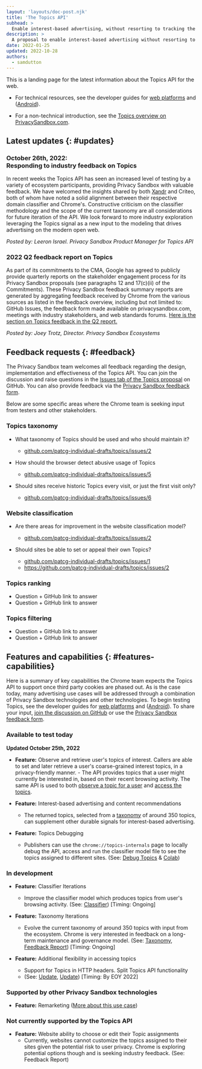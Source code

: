 ```yaml
---
layout: 'layouts/doc-post.njk'
title: 'The Topics API'
subhead: >
  Enable interest-based advertising, without resorting to tracking the sites a user visits.
description: >
  A proposal to enable interest-based advertising without resorting to tracking the sites a user visits.
date: 2022-01-25
updated: 2022-10-28
authors:
  - samdutton
---
```


This is a landing page for the latest information about the Topics API for the web.

- For technical resources, see the developer guides for [web platforms](/docs/privacy-sandbox/topics/) and ([Android](https://developer.android.com/design-for-safety/privacy-sandbox/guides/topics)).

- For a non-technical introduction, see the [Topics overview on PrivacySandbox.com](https://privacysandbox.com/intl/en_us/proposals/topics/).

## Latest updates {: #updates}

### October 26th, 2022: <br>Responding to industry feedback on Topics

In recent weeks the Topics API has seen an increased level of testing by a variety of ecosystem
participants, providing Privacy Sandbox with valuable feedback. We have welcomed the insights shared
by both [Xandr](https://medium.com/xandr-tech/on-the-topic-of-topics-298f95e39269) and Criteo, both
of whom have noted a solid alignment between their respective domain classifier and Chrome's.
Constructive criticism on the classifier methodology and the scope of the current taxonomy are all
considerations for future iteration of the API. We look forward to more industry exploration
leveraging the Topics signal as a new input to the modeling that drives advertising on the modern
open web.

_Posted by: Leeron Israel. Privacy Sandbox Product Manager for Topics API_

### 2022 Q2 feedback report on Topics

As part of its commitments to the CMA, Google has agreed to publicly provide quarterly reports on
the stakeholder engagement process for its Privacy Sandbox proposals (see paragraphs 12 and
17(c)(ii) of the Commitments). These Privacy Sandbox feedback summary reports are generated by
aggregating feedback received by Chrome from the various sources as listed in the feedback overview,
including but not limited to: GitHub Issues, the feedback form made available on privacysandbox.com,
meetings with industry stakeholders, and web standards forums.
[Here is the section on Topics feedback in the Q2 report.](/docs/privacy-sandbox/feedback/report-2022-q2/#topics)

_Posted by: Joey Trotz, Director. Privacy Sandbox Ecosystems_

## Feedback requests  {: #feedback}

The Privacy Sandbox team welcomes all feedback regarding the design, implementation and
effectiveness of the Topics API. You can join the discussion and raise questions in the [Issues tab
of the Topics proposal](https://github.com/patcg-individual-drafts/topics/issues) on GitHub. You
can also provide feedback via the
[Privacy Sandbox feedback form](https://docs.google.com/forms/d/e/1FAIpQLSePSeywmcwuxLFsttajiv7NOhND1WoYtKgNJYxw_AGR8LR1Dg/viewform).

Below are some specific areas where the Chrome team is seeking input from testers and other
stakeholders.

### Topics taxonomy

-  What taxonomy of Topics should be used and who should maintain it?
    - [github.com/patcg-individual-drafts/topics/issues/2](https://github.com/patcg-individual-drafts/topics/issues/2)

-  How should the browser detect abusive usage of Topics
    - [github.com/patcg-individual-drafts/topics/issues/5](https://github.com/patcg-individual-drafts/topics/issues/5)

-  Should sites receive historic Topics every visit, or just the first visit only?
    - [github.com/patcg-individual-drafts/topics/issues/6](https://github.com/patcg-individual-drafts/topics/issues/6)

### Website classification

-  Are there areas for improvement in the website classification model?
    - [github.com/patcg-individual-drafts/topics/issues/2](https://github.com/patcg-individual-drafts/topics/issues/2)

-  Should sites be able to set or appeal their own Topics?
    - [github.com/patcg-individual-drafts/topics/issues/1](https://github.com/patcg-individual-drafts/topics/issues/1)
    -  https://github.com/patcg-individual-drafts/topics/issues/2

### Topics ranking

-  Question + GitHub link to answer
-  Question + GitHub link to answer

### Topics filtering

-  Question + GitHub link to answer
-  Question + GitHub link to answer

## Features and capabilities  {: #features-capabilities}

Here is a summary of key capabilities the Chrome team expects the Topics API to support once third
party cookies are phased out. As is the case today, many advertising use cases will be addressed
through a combination of Privacy Sandbox technologies and other technologies. To begin testing
Topics, see the developer guides for [web platforms](/docs/privacy-sandbox/topics/) and
([Android](https://developer.android.com/design-for-safety/privacy-sandbox/guides/topics)).
To share your input, [join the discussion on GitHub](https://github.com/WICG/turtledove/issues) or
use the [Privacy Sandbox feedback form](https://goo.gle/privacy-sandbox-feedback).

### Available to test today

**Updated October 25th, 2022**

-  **Feature:** Observe and retrieve user's topics of interest. Callers are able to set and later
        retrieve a user's coarse-grained interest topics, in a privacy-friendly manner.
        -  The API provides topics that a user might currently be interested in, based
            on their recent browsing activity. The same API is used to both
            [observe a topic for a user](/docs/privacy-sandbox/topics/#api-callers-only-receive-topics-theyve-observed)
            and
            [access the topics](/docs/privacy-sandbox/topics/#access-topics).

-  **Feature:** Interest-based advertising and content recommendations
    -  The returned topics, selected from a
    [taxonomy](https://github.com/patcg-individual-drafts/topics/blob/main/taxonomy_v1.md) of around
    350 topics, can supplement other durable signals for interest-based advertising.

-  **Feature:** Topics Debugging
    -  Publishers can use the `chrome://topics-internals` page to locally debug the API,
        access and run the classifier model file to see the topics assigned to different sites.
        (See: [Debug Topics](/docs/privacy-sandbox/topics/#debug) &
        [Colab](https://colab.sandbox.google.com/drive/1hIVoz8bRCTpllYvads51MV7YS3zi3prn?usp=sharing))

### In development

-  **Feature:** Classifier Iterations
    -  Improve the classifier model which produces topics from user's browsing activity.
        (See:
        [Classifier](/docs/privacy-sandbox/topics/#how-does-the-api-infer-topics-for-a-site))
        [Timing: Ongoing]

-  **Feature:** Taxonomy Iterations
    -  Evolve the current taxonomy of around 350 topics with input from the ecosystem. Chrome is
        very interested in feedback on a long-term maintenance and governance model. (See:
        [Taxonomy](/docs/privacy-sandbox/topics/#how-would-topics-be-curated-and-selected),
        [Feedback Report](/docs/privacy-sandbox/feedback/report-2022-q1/#show-relevant-content-and-ads))
        [Timing: Ongoing]

-  **Feature:** Additional flexibility in accessing topics
    -  Support for Topics in HTTP headers. Split Topics API functionality
    -  (See: [Update](https://github.com/patcg-individual-drafts/topics/pull/81/files),
        [Update](https://github.com/patcg-individual-drafts/topics/pull/80/files)) [Timing: By EOY 2022]

### Supported by other Privacy Sandbox technologies

-  **Feature:** Remarketing
    ([More about this use case](https://github.com/w3c/web-advertising/blob/main/support_for_advertising_use_cases.md#retargeting))

### Not currently supported by the Topics API

-  **Feature:** Website ability to choose or edit their Topic assignments
    -  Currently, websites cannot customize the topics assigned to their sites given the
        potential risk to user privacy. Chrome is exploring potential options though and is seeking
        industry feedback. (See: Feedback Report)

